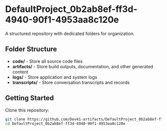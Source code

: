 # DefaultProject_0b2ab8ef-ff3d-4940-90f1-4953aa8c120e
A structured repository with dedicated folders for organization.

## Folder Structure

- **code/** - Store all source code files
- **artifacts/** - Store build outputs, documentation, and other generated content
- **logs/** - Store application and system logs
- **transcripts/** - Store conversation transcripts and records

## Getting Started

Clone this repository:
```bash
git clone https://github.com/Dev41-artifacts/DefaultProject_0b2ab8ef-ff3d-4940-90f1-4953aa8c120e
cd DefaultProject_0b2ab8ef-ff3d-4940-90f1-4953aa8c120e
```
